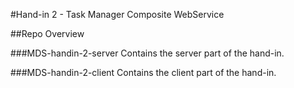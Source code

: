#Hand-in 2 - Task Manager Composite WebService

##Repo Overview

###MDS-handin-2-server
Contains the server part of the hand-in.

###MDS-handin-2-client
Contains the client part of the hand-in.